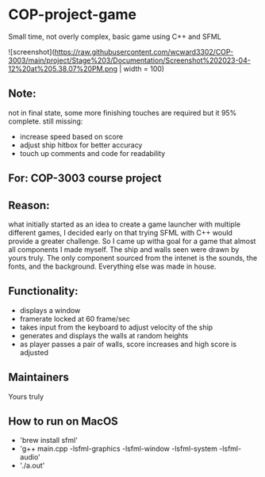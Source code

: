 # COP-project-game
Small time, not overly complex, basic game using C++ and SFML

![screenshot](https://raw.githubusercontent.com/wcward3302/COP-3003/main/project/Stage%203/Documentation/Screenshot%202023-04-12%20at%205.38.07%20PM.png | width = 100)

## Note: 
not in final state, some more finishing touches are required but it 95% complete.
still missing:
- increase speed based on score
- adjust ship hitbox for better accuracy
- touch up comments and code for readability

## For: COP-3003 course project

## Reason: 
what initially started as an idea to create a game launcher with multiple different games, I decided early on that trying SFML with C++ would provide a greater challenge. So I came up witha goal for a game that almost all components I made myself. The ship and walls seen were drawn by yours truly. The only component sourced from the intenet is the sounds, the fonts, and the background. Everything else was made in house. 

## Functionality: 
- displays a window
- framerate locked at 60 frame/sec
- takes input from the keyboard to adjust velocity of the ship
- generates and displays the walls at random heights
- as player passes a pair of walls, score increases and high score is adjusted

## Maintainers
Yours truly

## How to run on MacOS

- 'brew install sfml'
- 'g++ main.cpp -lsfml-graphics -lsfml-window -lsfml-system -lsfml-audio'
- './a.out'
